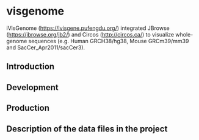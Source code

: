 # visgenome

iVisGenome (https://ivisgene.pufengdu.org/) integrated JBrowse (https://jbrowse.org/jb2/) and Circos (http://circos.ca/) to visualize whole-genome sequences (e.g. Human GRCH38/hg38, Mouse GRCm39/mm39 and SacCer_Apr2011/sacCer3). 

## Introduction

## Development

## Production

## Description of the data files in the project